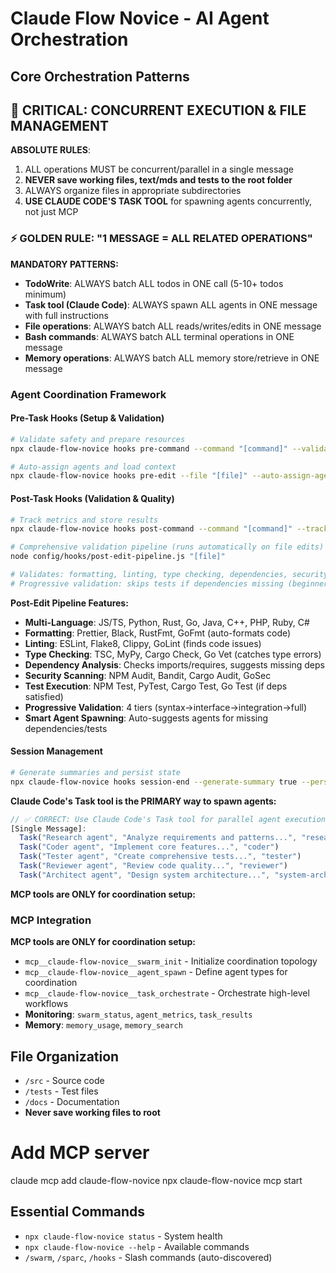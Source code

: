 # Claude Flow Novice - AI Agent Orchestration

## Core Orchestration Patterns

## 🚨 CRITICAL: CONCURRENT EXECUTION & FILE MANAGEMENT

**ABSOLUTE RULES**:
1. ALL operations MUST be concurrent/parallel in a single message
2. **NEVER save working files, text/mds and tests to the root folder**
3. ALWAYS organize files in appropriate subdirectories
4. **USE CLAUDE CODE'S TASK TOOL** for spawning agents concurrently, not just MCP

### ⚡ GOLDEN RULE: "1 MESSAGE = ALL RELATED OPERATIONS"

**MANDATORY PATTERNS:**
- **TodoWrite**: ALWAYS batch ALL todos in ONE call (5-10+ todos minimum)
- **Task tool (Claude Code)**: ALWAYS spawn ALL agents in ONE message with full instructions
- **File operations**: ALWAYS batch ALL reads/writes/edits in ONE message
- **Bash commands**: ALWAYS batch ALL terminal operations in ONE message
- **Memory operations**: ALWAYS batch ALL memory store/retrieve in ONE message

### Agent Coordination Framework

#### Pre-Task Hooks (Setup & Validation)
```bash
# Validate safety and prepare resources
npx claude-flow-novice hooks pre-command --command "[command]" --validate-safety true --prepare-resources true

# Auto-assign agents and load context
npx claude-flow-novice hooks pre-edit --file "[file]" --auto-assign-agents true --load-context true
```

#### Post-Task Hooks (Validation & Quality)
```bash
# Track metrics and store results
npx claude-flow-novice hooks post-command --command "[command]" --track-metrics true --store-results true

# Comprehensive validation pipeline (runs automatically on file edits)
node config/hooks/post-edit-pipeline.js "[file]"

# Validates: formatting, linting, type checking, dependencies, security, tests
# Progressive validation: skips tests if dependencies missing (beginner-friendly)
```

**Post-Edit Pipeline Features:**
- **Multi-Language**: JS/TS, Python, Rust, Go, Java, C++, PHP, Ruby, C#
- **Formatting**: Prettier, Black, RustFmt, GoFmt (auto-formats code)
- **Linting**: ESLint, Flake8, Clippy, GoLint (finds code issues)
- **Type Checking**: TSC, MyPy, Cargo Check, Go Vet (catches type errors)
- **Dependency Analysis**: Checks imports/requires, suggests missing deps
- **Security Scanning**: NPM Audit, Bandit, Cargo Audit, GoSec
- **Test Execution**: NPM Test, PyTest, Cargo Test, Go Test (if deps satisfied)
- **Progressive Validation**: 4 tiers (syntax→interface→integration→full)
- **Smart Agent Spawning**: Auto-suggests agents for missing dependencies/tests

#### Session Management
```bash
# Generate summaries and persist state
npx claude-flow-novice hooks session-end --generate-summary true --persist-state true --export-metrics true
```
**Claude Code's Task tool is the PRIMARY way to spawn agents:**
```javascript
// ✅ CORRECT: Use Claude Code's Task tool for parallel agent execution
[Single Message]:
  Task("Research agent", "Analyze requirements and patterns...", "researcher")
  Task("Coder agent", "Implement core features...", "coder")
  Task("Tester agent", "Create comprehensive tests...", "tester")
  Task("Reviewer agent", "Review code quality...", "reviewer")
  Task("Architect agent", "Design system architecture...", "system-architect")
```

**MCP tools are ONLY for coordination setup:**
### MCP Integration
**MCP tools are ONLY for coordination setup:**
- `mcp__claude-flow-novice__swarm_init` - Initialize coordination topology
- `mcp__claude-flow-novice__agent_spawn` - Define agent types for coordination
- `mcp__claude-flow-novice__task_orchestrate` - Orchestrate high-level workflows
- **Monitoring**: `swarm_status`, `agent_metrics`, `task_results`
- **Memory**: `memory_usage`, `memory_search`

## File Organization
- `/src` - Source code
- `/tests` - Test files
- `/docs` - Documentation
- **Never save working files to root**

# Add MCP server
claude mcp add claude-flow-novice npx claude-flow-novice mcp start


## Essential Commands
- `npx claude-flow-novice status` - System health
- `npx claude-flow-novice --help` - Available commands
- `/swarm`, `/sparc`, `/hooks` - Slash commands (auto-discovered)
